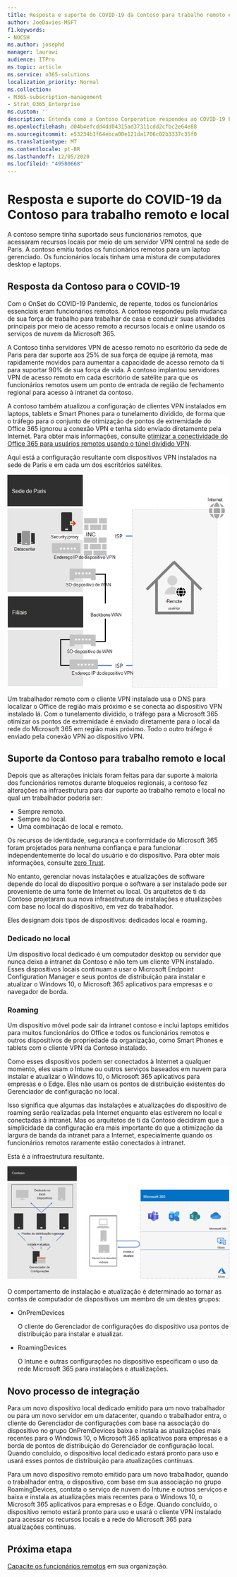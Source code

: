 ```yaml
---
title: Resposta e suporte do COVID-19 da Contoso para trabalho remoto e local
author: JoeDavies-MSFT
f1.keywords:
- NOCSH
ms.author: josephd
manager: laurawi
audience: ITPro
ms.topic: article
ms.service: o365-solutions
localization_priority: Normal
ms.collection:
- M365-subscription-management
- Strat_O365_Enterprise
ms.custom: ''
description: Entenda como a Contoso Corporation respondeu ao COVID-19 Pandemic e desenvolveu sua infraestrutura de instalação e atualização de software para trabalho remoto e local.
ms.openlocfilehash: d04b4efcdd4dd04315ad37311cdd2cfbc2e64e88
ms.sourcegitcommit: e53234b1f64ebca00e121da1706c02b3337c35f0
ms.translationtype: MT
ms.contentlocale: pt-BR
ms.lasthandoff: 12/05/2020
ms.locfileid: "49580668"
---
```

# <a name="contosos-covid-19-response-and-support-for-remote-and-onsite-work"></a>Resposta e suporte do COVID-19 da Contoso para trabalho remoto e local

A contoso sempre tinha suportado seus funcionários remotos, que acessaram recursos locais por meio de um servidor VPN central na sede de Paris. A contoso emitiu todos os funcionários remotos para um laptop gerenciado. Os funcionários locais tinham uma mistura de computadores desktop e laptops.

## <a name="contosos-response-to-covid-19"></a>Resposta da Contoso para o COVID-19

Com o OnSet do COVID-19 Pandemic, de repente, todos os funcionários essenciais eram funcionários remotos. A contoso respondeu pela mudança de sua força de trabalho para trabalhar de casa e conduzir suas atividades principais por meio de acesso remoto a recursos locais e online usando os serviços de nuvem da Microsoft 365.

A Contoso tinha servidores VPN de acesso remoto no escritório da sede de Paris para dar suporte aos 25% de sua força de equipe já remota, mas rapidamente movidos para aumentar a capacidade de acesso remoto da ti para suportar 90% de sua força de vida. A contoso implantou servidores VPN de acesso remoto em cada escritório de satélite para que os funcionários remotos usem um ponto de entrada de região de fechamento regional para acesso à intranet da contoso.

A contoso também atualizou a configuração de clientes VPN instalados em laptops, tablets e Smart Phones para o tunelamento dividido, de forma que o tráfego para o conjunto de otimização de pontos de extremidade do Office 365 ignorou a conexão VPN e tenha sido enviado diretamente pela Internet. Para obter mais informações, consulte [otimizar a conectividade do Office 365 para usuários remotos usando o túnel dividido VPN](../enterprise/microsoft-365-vpn-split-tunnel.md).

Aqui está a configuração resultante com dispositivos VPN instalados na sede de Paris e em cada um dos escritórios satélites. 

![Infraestrutura de VPN da contoso](../media/contoso-remote-onsite-work/contoso-vpn-infrastructure.png)

Um trabalhador remoto com o cliente VPN instalado usa o DNS para localizar o Office de região mais próximo e se conecta ao dispositivo VPN instalado lá. Com o tunelamento dividido, o tráfego para a Microsoft 365 otimizar os pontos de extremidade é enviado diretamente para o local da rede do Microsoft 365 em região mais próximo. Todo o outro tráfego é enviado pela conexão VPN ao dispositivo VPN.

## <a name="contosos-support-for-remote-and-onsite-work"></a>Suporte da Contoso para trabalho remoto e local

Depois que as alterações iniciais foram feitas para dar suporte à maioria dos funcionários remotos durante bloqueios regionais, a contoso fez alterações na infraestrutura para dar suporte ao trabalho remoto e local no qual um trabalhador poderia ser:

- Sempre remoto.
- Sempre no local.
- Uma combinação de local e remoto.

Os recursos de identidade, segurança e conformidade do Microsoft 365 foram projetados para nenhuma confiança e para funcionar independentemente do local do usuário e do dispositivo. Para obter mais informações, consulte [zero Trust](https://www.microsoft.com/security/business/zero-trust).

No entanto, gerenciar novas instalações e atualizações de software depende do local do dispositivo porque o software a ser instalado pode ser proveniente de uma fonte de Internet ou local. Os arquitetos de ti da Contoso projetaram sua nova infraestrutura de instalações e atualizações com base no local do dispositivo, em vez do trabalhador.

Eles designam dois tipos de dispositivos: dedicados local e roaming.

### <a name="dedicated-on-premises"></a>Dedicado no local

Um dispositivo local dedicado é um computador desktop ou servidor que nunca deixa a intranet da Contoso e não tem um cliente VPN instalado. Esses dispositivos locais continuam a usar o Microsoft Endpoint Configuration Manager e seus pontos de distribuição para instalar e atualizar o Windows 10, o Microsoft 365 aplicativos para empresas e o navegador de borda.

### <a name="roaming"></a>Roaming

Um dispositivo móvel pode sair da intranet contoso e inclui laptops emitidos para muitos funcionários do Office e todos os funcionários remotos e outros dispositivos de propriedade da organização, como Smart Phones e tablets com o cliente VPN da Contoso instalado. 

Como esses dispositivos podem ser conectados à Internet a qualquer momento, eles usam o Intune ou outros serviços baseados em nuvem para instalar e atualizar o Windows 10, o Microsoft 365 aplicativos para empresas e o Edge. Eles não usam os pontos de distribuição existentes do Gerenciador de configuração no local.

Isso significa que algumas das instalações e atualizações do dispositivo de roaming serão realizadas pela Internet enquanto elas estiverem no local e conectadas à intranet. Mas os arquitetos de ti da Contoso decidiram que a simplicidade da configuração era mais importante do que a otimização da largura de banda da intranet para a Internet, especialmente quando os funcionários remotos raramente estão conectados à intranet.

Esta é a infraestrutura resultante.

![Infraestrutura de instalações e atualizações da contoso](../media/contoso-remote-onsite-work/contoso-updates-infrastructure.png)

O comportamento de instalação e atualização é determinado ao tornar as contas de computador de dispositivos um membro de um destes grupos:

- OnPremDevices

  O cliente do Gerenciador de configurações do dispositivo usa pontos de distribuição para instalar e atualizar.

- RoamingDevices

  O Intune e outras configurações no dispositivo especificam o uso da rede Microsoft 365 para instalações e atualizações.

## <a name="new-onboarding-process"></a>Novo processo de integração

Para um novo dispositivo local dedicado emitido para um novo trabalhador ou para um novo servidor em um datacenter, quando o trabalhador entra, o cliente do Gerenciador de configurações com base na associação do dispositivo no grupo OnPremDevices baixa e instala as atualizações mais recentes para o Windows 10, o Microsoft 365 aplicativos para empresas e a borda de pontos de distribuição do Gerenciador de configuração local. Quando concluído, o dispositivo local dedicado estará pronto para uso e usará esses pontos de distribuição para atualizações contínuas.

Para um novo dispositivo remoto emitido para um novo trabalhador, quando o trabalhador entra, o dispositivo, com base em sua associação no grupo RoamingDevices, contata o serviço de nuvem do Intune e outros serviços e baixa e instala as atualizações mais recentes para o Windows 10, o Microsoft 365 aplicativos para empresas e o Edge. Quando concluído, o dispositivo remoto estará pronto para uso e usará o cliente VPN instalado para acessar os recursos locais e a rede do Microsoft 365 para atualizações contínuas.

## <a name="next-step"></a>Próxima etapa

[Capacite os funcionários remotos](empower-people-to-work-remotely.md) em sua organização.
